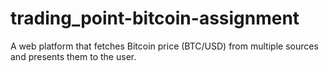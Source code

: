 # trading_point-bitcoin-assignment
A web platform that fetches Bitcoin price (BTC/USD) from multiple sources and presents them to the user.
